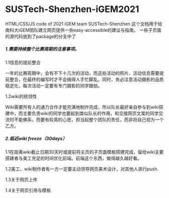 # SUSTech-Shenzhen-iGEM2021
HTML/CSS/JS code of 2021 iGEM team SUSTech-Shenzhen
这个文档用于给南科大iGEM团队建立网页提供一些easy-accessible的建议与指南。
一些子页面的源代码放到了package的分支中了
##### 1.需要持续整个比赛周期的注意事项。

1.1信息的提前整合

一年的比赛周期中，会有不下十几次的活动，而这些活动的照片、活动信息需要提前整合，在最终的编写时才不会搞得人手忙脚乱。同时，务必注意活动摄影的品质稳定化，每次活动一定要有专门摄影的同学跟拍。

1.2wiki的统领性

Wiki需要所有人的通力合作才能完满地制作完成，所以队长最好亲自参与到wiki搭建中，而主要负责wiki的同学也要起到类似队长的作用，和交接网页文案的同学交流时不能佛系，而要有较真的心思，担当起整个团队的责任，而非将自己视为一个乙方。

##### 2.临近wiki freeze（30days）

1.1在距离wiki截止日期30天时或提前将主页的子页面模板搭建完成，留给wiki主要搭建者与美工充足的时间优化前端。前端这个东西，做得越久越好看。

1.2美工、wiki制作者有一方一定要主动领导网页美术设计，对其他人进行push.

1.3关于网页上传

1.4关于网页引用与模板
